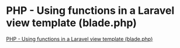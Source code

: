 # PHP - Using functions in a Laravel view template (blade.php)
[PHP - Using functions in a Laravel view template (blade.php)](https://aiwithcloud.com/2022/09/16/php___using_functions_in_a_laravel_view_template_blade-php/)